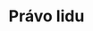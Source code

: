 ﻿---
title: "Právo lidu"
details: Předvolební rozhovor z jara 1998, tehdejší předčasné volby díky svému  výsledku dovedly ČSSD do Strakovo akademie hlavním vchodem…
year: 1998
attachments: assets/uploads/pravo-lidu-rocnik-101.pdf
tag: posts
---